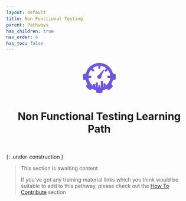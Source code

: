 ```yaml
---
layout: default
title: Non Functional Testing
parent: Pathways
has_children: true
nav_order: 4
has_toc: false
---
```

<p align="center" style="font-size:200%"><img src="/docs/assets/images/IconPathNonFunctional.png" alt="Non functional testing learning path icon"></p>
<h1 align="center">Non Functional Testing Learning Path</h1>
<br>

{: .under-construction }
> This section is awaiting content
> 
> If you've got any training material links which you think would be suitable to add to this pathway, please check out the [How To Contribute](../../how-to-contribute.html) section
